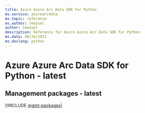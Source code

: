 ```yaml
---
title: Azure Azure Arc Data SDK for Python
ms.service: azurearcdata
ms.topic: reference
ms.author: lmazuel
author: lmazuel
description: Reference for Azure Azure Arc Data SDK for Python
ms.data: 08/24/2022
ms.devlang: python
---
```

# Azure Azure Arc Data SDK for Python - latest

## Management packages - latest
[!INCLUDE [mgmt-packages](azure-arc-data-mgmt-index.md)]